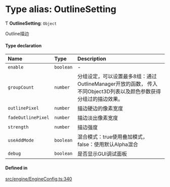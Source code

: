 # Type alias: OutlineSetting

Ƭ **OutlineSetting**: `Object`

Outline描边

#### Type declaration

| Name | Type | Description |
| :------ | :------ | :------ |
| `enable` | `boolean` | - |
| `groupCount` | `number` | 分组设定，可以设置最多8组：通过OutlineManager开放的函数， 传入不同Object3D列表以及颜色参数获得分组过的描边效果。 |
| `outlinePixel` | `number` | 描边硬边的像素宽度 |
| `fadeOutlinePixel` | `number` | 描边淡出像素宽度 |
| `strength` | `number` | 描边强度 |
| `useAddMode` | `boolean` | 混合模式：true使用叠加模式，false：使用默认Alpha混合 |
| `debug` | `boolean` | 是否显示GUI调试面板 |

#### Defined in

[src/engine/EngineConfig.ts:340](https://github.com/Orillusion/orillusion/blob/main/src/engine/EngineConfig.ts#L340)
